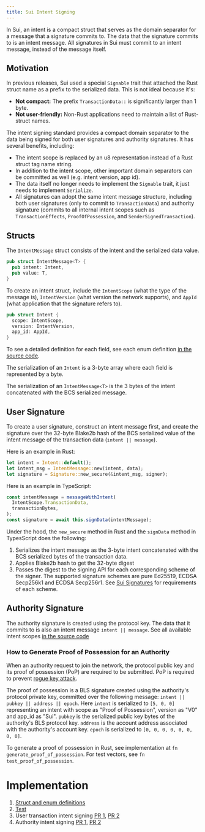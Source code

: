 ```yaml
---
title: Sui Intent Signing
---
```


In Sui, an intent is a compact struct that serves as the domain separator for a message that a signature commits to. The data that the signature commits to is an intent message. All signatures in Sui must commit to an intent message, instead of the message itself.

## Motivation

In previous releases, Sui used a special `Signable` trait that attached the Rust struct name as a prefix to the serialized data. This is not ideal because it's:
 * **Not compact:** The prefix `TransactionData::` is significantly larger than 1 byte.
 * **Not user-friendly:** Non-Rust applications need to maintain a list of Rust-struct names.

The intent signing standard provides a compact domain separator to the data being signed for both user signatures and authority signatures. It has several benefits, including:

 * The intent scope is replaced by an u8 representation instead of a Rust struct tag name string.
 * In addition to the intent scope, other important domain separators can be committed as well (e.g. intent version, app id).
 * The data itself no longer needs to implement the `Signable` trait, it just needs to implement `Serialize`.
 * All signatures can adopt the same intent message structure, including both user signatures (only to commit to `TransactionData`) and authority signature (commits to all internal intent scopes such as `TransactionEffects`, `ProofOfPossession`, and `SenderSignedTransaction`).

## Structs

The `IntentMessage` struct consists of the intent and the serialized data value.

```rust
pub struct IntentMessage<T> {
  pub intent: Intent,
  pub value: T,
}
```

To create an intent struct, include the `IntentScope` (what the type of the message is), `IntentVersion` (what version the network supports), and `AppId` (what application that the signature refers to).

```rust
pub struct Intent {
  scope: IntentScope,
  version: IntentVersion,
  app_id: AppId,
}
```

To see a detailed definition for each field, see each enum definition [in the source code](https://github.com/MystenLabs/sui/blob/0dc1a38f800fc2d8fabe11477fdef702058cf00d/crates/sui-types/src/intent.rs).

The serialization of an `Intent` is a 3-byte array where each field is represented by a byte.

The serialization of an `IntentMessage<T>` is the 3 bytes of the intent concatenated with the BCS serialized message.

## User Signature

To create a user signature, construct an intent message first, and create the signature over the 32-byte Blake2b hash of the BCS serialized value of the intent message of the transaction data (`intent || message`).

Here is an example in Rust:

```rust
let intent = Intent::default();
let intent_msg = IntentMessage::new(intent, data);
let signature = Signature::new_secure(&intent_msg, signer);
```

Here is an example in TypeScript:

```typescript
const intentMessage = messageWithIntent(
  IntentScope.TransactionData,
  transactionBytes,
);
const signature = await this.signData(intentMessage);
```

Under the hood, the `new_secure` method in Rust and the `signData` method in TypesScript does the following: 
 1. Serializes the intent message as the 3-byte intent concatenated with the BCS serialized bytes of the transaction data. 
 1. Applies Blake2b hash to get the 32-byte digest
 1. Passes the digest to the signing API for each corresponding scheme of the signer. The supported signature schemes are pure Ed25519, ECDSA Secp256k1 and ECDSA Secp256r1. See [Sui Signatures](sui-signatures.md#signature-requirements) for requirements of each scheme. 

## Authority Signature

The authority signature is created using the protocol key. The data that it commits to is also an intent message `intent || message`. See all available intent scopes [in the source code](https://github.com/MystenLabs/sui/blob/0dc1a38f800fc2d8fabe11477fdef702058cf00d/crates/sui-types/src/intent.rs#L66)

### How to Generate Proof of Possession for an Authority

When an authority request to join the network, the protocol public key and its proof of possession (PoP) are required to be submitted. PoP is required to prevent [rogue key attack](https://crypto.stanford.edu/~dabo/pubs/papers/BLSmultisig.html).

The proof of possession is a BLS signature created using the authority's protocol private key, committed over the following message: `intent || pubkey || address || epoch`. Here `intent` is serialized to `[5, 0, 0]` representing an intent with scope as "Proof of Possession", version as "V0" and app_id as "Sui". `pubkey` is the serialized public key bytes of the authority's BLS protocol key. `address` is the account address associated with the authority's account key. `epoch` is serialized to `[0, 0, 0, 0, 0, 0, 0, 0]`. 

To generate a proof of possession in Rust, see implementation at `fn generate_proof_of_possession`. For test vectors, see `fn test_proof_of_possession`. 

# Implementation

1. [Struct and enum definitions](https://github.com/MystenLabs/sui/blob/0dc1a38f800fc2d8fabe11477fdef702058cf00d/crates/sui-types/src/intent.rs)
2. [Test](https://github.com/MystenLabs/sui/blob/d009e82fa35bda4f2b3e7a86a9529d36c32a8159/crates/sui-types/src/unit_tests/intent_tests.rs)
3. User transaction intent signing [PR 1](https://github.com/MystenLabs/sui/pull/6445), [PR 2](https://github.com/MystenLabs/sui/pull/8321)
4. Authority intent signing [PR 1](https://github.com/MystenLabs/sui/pull/8154), [PR 2](https://github.com/MystenLabs/sui/pull/8726)